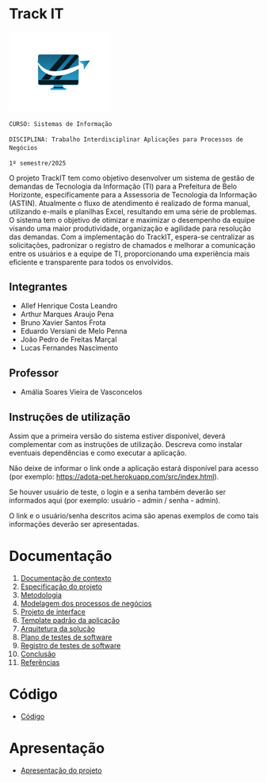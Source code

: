 # Track IT

<img src="./docs/images/trackit-logo.png" width="200px"/>

`CURSO: Sistemas de Informação`

`DISCIPLINA: Trabalho Interdisciplinar Aplicações para Processos de Negócios`

`1º semestre/2025`

O projeto TrackIT tem como objetivo desenvolver um sistema de gestão de demandas de Tecnologia da Informação (TI) para a Prefeitura de Belo Horizonte, especificamente para a Assessoria de Tecnologia da Informação (ASTIN). Atualmente o fluxo de atendimento é realizado de forma manual, utilizando e-mails e planilhas Excel, resultando em uma série de problemas. O sistema tem o objetivo de otimizar e maximizar o desempenho da equipe visando uma maior produtividade, organização e agilidade para resolução das demandas. Com a implementação do TrackIT, espera-se centralizar as solicitações, padronizar o registro de chamados e melhorar a comunicação entre os usuários e a equipe de TI, proporcionando uma experiência mais eficiente e transparente para todos os envolvidos.

## Integrantes

* Allef Henrique Costa Leandro
* Arthur Marques Araujo Pena
* Bruno Xavier Santos Frota
* Eduardo Versiani de Melo Penna
* João Pedro de Freitas Marçal
* Lucas Fernandes Nascimento

## Professor

* Amália Soares Vieira de Vasconcelos

## Instruções de utilização

Assim que a primeira versão do sistema estiver disponível, deverá complementar com as instruções de utilização. Descreva como instalar eventuais dependências e como executar a aplicação.

Não deixe de informar o link onde a aplicação estará disponível para acesso (por exemplo: https://adota-pet.herokuapp.com/src/index.html).

Se houver usuário de teste, o login e a senha também deverão ser informados aqui (por exemplo: usuário - admin / senha - admin).

O link e o usuário/senha descritos acima são apenas exemplos de como tais informações deverão ser apresentadas.

# Documentação

<ol>
<li><a href="docs/01-Contexto.md"> Documentação de contexto</a></li>
<li><a href="docs/02-Especificacao.md"> Especificação do projeto</a></li>
<li><a href="docs/03-Metodologia.md"> Metodologia</a></li>
<li><a href="docs/04-Modelagem-processos-negocio.md"> Modelagem dos processos de negócios</a></li>
<li><a href="docs/05-Projeto-interface.md"> Projeto de interface</a></li>
<li><a href="docs/06-Template-padrao.md"> Template padrão da aplicação</a></li>
<li><a href="docs/07-Arquitetura-solucao.md"> Arquitetura da solução</a></li>
<li><a href="docs/08-Plano-testes-software.md"> Plano de testes de software</a></li>
<li><a href="docs/09-Registro-testes-software.md"> Registro de testes de software</a></li>
<li><a href="docs/10-Conclusao.md"> Conclusão</a></li>
<li><a href="docs/11-Referencias.md"> Referências</a></li>
</ol>

# Código

* <a href="src/README.md">Código</a>

# Apresentação

* <a href="presentation/README.md">Apresentação do projeto</a>
